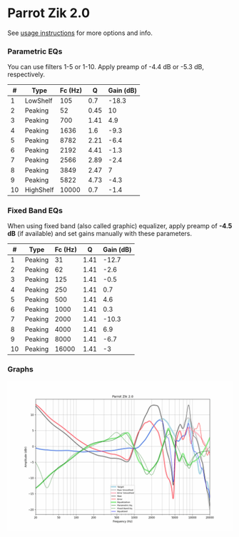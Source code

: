 # Parrot Zik 2.0
See [usage instructions](https://github.com/jaakkopasanen/AutoEq#usage) for more options and info.

### Parametric EQs
You can use filters 1-5 or 1-10. Apply preamp of -4.4 dB or -5.3 dB, respectively.

|   # | Type      |   Fc (Hz) |    Q |   Gain (dB) |
|-----|-----------|-----------|------|-------------|
|   1 | LowShelf  |       105 | 0.7  |       -18.3 |
|   2 | Peaking   |        52 | 0.45 |        10   |
|   3 | Peaking   |       700 | 1.41 |         4.9 |
|   4 | Peaking   |      1636 | 1.6  |        -9.3 |
|   5 | Peaking   |      8782 | 2.21 |        -6.4 |
|   6 | Peaking   |      2192 | 4.41 |        -1.3 |
|   7 | Peaking   |      2566 | 2.89 |        -2.4 |
|   8 | Peaking   |      3849 | 2.47 |         7   |
|   9 | Peaking   |      5822 | 4.73 |        -4.3 |
|  10 | HighShelf |     10000 | 0.7  |        -1.4 |

### Fixed Band EQs
When using fixed band (also called graphic) equalizer, apply preamp of **-4.5 dB** (if available) and set gains manually with these parameters.

|   # | Type    |   Fc (Hz) |    Q |   Gain (dB) |
|-----|---------|-----------|------|-------------|
|   1 | Peaking |        31 | 1.41 |       -12.7 |
|   2 | Peaking |        62 | 1.41 |        -2.6 |
|   3 | Peaking |       125 | 1.41 |        -0.5 |
|   4 | Peaking |       250 | 1.41 |         0.7 |
|   5 | Peaking |       500 | 1.41 |         4.6 |
|   6 | Peaking |      1000 | 1.41 |         0.3 |
|   7 | Peaking |      2000 | 1.41 |       -10.3 |
|   8 | Peaking |      4000 | 1.41 |         6.9 |
|   9 | Peaking |      8000 | 1.41 |        -6.7 |
|  10 | Peaking |     16000 | 1.41 |        -3   |

### Graphs
![](./Parrot%20Zik%202.0.png)
